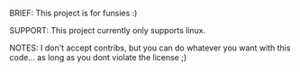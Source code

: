 BRIEF:
This project is for funsies :)

SUPPORT:
This project currently only supports linux.

NOTES:
I don't accept contribs, but you can do whatever
you want with this code... as long as you dont
violate the license ;)
